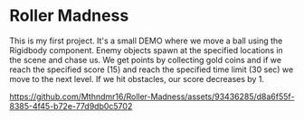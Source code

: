 # Roller Madness
 This is my first project. It's a small DEMO where we move a ball using the Rigidbody component. Enemy objects spawn at the specified locations in the scene and chase us. We get points by collecting gold coins and if we reach the specified score (15) and reach the specified time limit (30 sec) we move to the next level. If we hit obstacles, our score decreases by 1. 





https://github.com/Mthndmr16/Roller-Madness/assets/93436285/d8a6f55f-8385-4f45-b72e-77d9db0c5702

